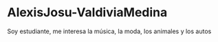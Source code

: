 # AlexisJosu-ValdiviaMedina
Soy estudiante, me interesa la música, la moda, los animales y los autos
